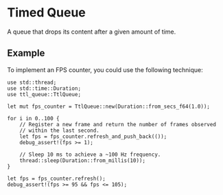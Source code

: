 # Timed Queue

A queue that drops its content after a given amount of time.

## Example

To implement an FPS counter, you could use the following technique:

```
use std::thread;
use std::time::Duration;
use ttl_queue::TtlQueue;

let mut fps_counter = TtlQueue::new(Duration::from_secs_f64(1.0));

for i in 0..100 {
    // Register a new frame and return the number of frames observed
    // within the last second.
    let fps = fps_counter.refresh_and_push_back(());
    debug_assert!(fps >= 1);

    // Sleep 10 ms to achieve a ~100 Hz frequency.
    thread::sleep(Duration::from_millis(10));
}

let fps = fps_counter.refresh();
debug_assert!(fps >= 95 && fps <= 105);
```

